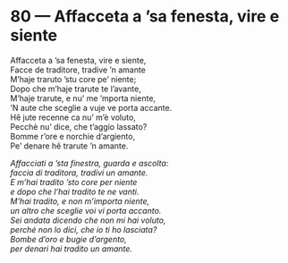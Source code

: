 # 80 — Affacceta a ’sa fenesta, vire e siente

Affacceta a ’sa fenesta, vire e siente,  
Facce de traditore, tradive ’n amante  
M’haje traruto ’stu core pe’ niente;  
Dopo che m’haje trarute te l’avante,  
M’haje trarute, e nu’ me ’mporta niente,  
’N aute che sceglie a vuje ve porta accante.  
Hê jute recenne ca nu’ m’è voluto,  
Pecchè nu’ dice, che t’aggio lassato?  
Bomme r’ore e norchie d’argiento,  
Pe’ denare hê trarute ’n amante.

_Affacciati a ’sta finestra, guarda e ascolta:  
faccia di traditora, tradivi un amante.  
E m’hai tradito ’sto core per niente  
e dopo che l’hai tradito te ne vanti.  
M’hai tradito, e non m’importa niente,  
un altro che sceglie voi vi porta accanto.  
Sei andata dicendo che non mi hai voluto,  
perché non lo dici, che io ti ho lasciata?  
Bombe d’oro e bugie d’argento,  
per denari hai tradito un amante._

